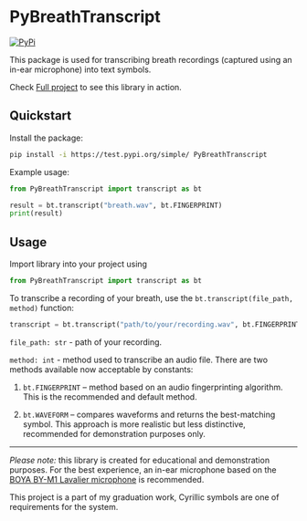 # PyBreathTranscript
[![PyPi](https://img.shields.io/badge/pypi-0.2.1-blue)](https://test.pypi.org/project/PyBreathTranscript/)



This package is used for transcribing breath recordings (captured using an in-ear microphone) into text symbols.

Check [Full project](https://github.com/ilya-shlom/breathing-analysis) to see this library in action.

## Quickstart

Install the package:

```bash
pip install -i https://test.pypi.org/simple/ PyBreathTranscript
```

Example usage:

```python
from PyBreathTranscript import transcript as bt

result = bt.transcript("breath.wav", bt.FINGERPRINT)
print(result)
```

## Usage

Import library into your project using

```python
from PyBreathTranscript import transcript as bt
```

To transcribe a recording of your breath, use the `bt.transcript(file_path, method)` function:

```python
transcript = bt.transcript("path/to/your/recording.wav", bt.FINGERPRINT)
```

`file_path: str` - path of your recording.

`method: int` - method used to transcribe an audio file. There are two methods available now acceptable by constants:

1. `bt.FINGERPRINT` – method based on an audio fingerprinting algorithm. This is the recommended and default method.

2. `bt.WAVEFORM` – compares waveforms and returns the best-matching symbol. This approach is more realistic but less distinctive, recommended for demonstration purposes only.

_______
_Please note:_ this library is created for educational and demonstration purposes. For the best experience, an in-ear microphone based on the [BOYA BY-M1 Lavalier microphone](https://www.boyamic.com/product/lavalier-microphone-by-m1) is recommended.

This project is a part of my graduation work, Cyrillic symbols are one of requirements for the system.
